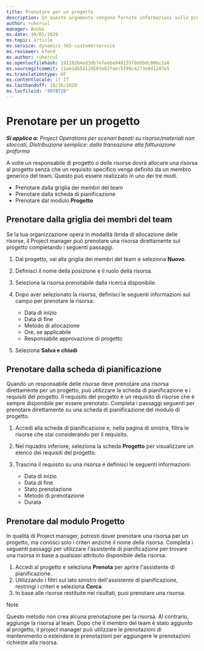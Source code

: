 ```yaml
---
title: Prenotare per un progetto
description: In questo argomento vengono fornite informazioni sulla prenotazione di una risorsa su un progetto.
author: ruhercul
manager: Annbe
ms.date: 10/01/2020
ms.topic: article
ms.service: dynamics-365-customerservice
ms.reviewer: kfend
ms.author: ruhercul
ms.openlocfilehash: 19128264ed3db7efeeba948155f0ddbdc806c2a0
ms.sourcegitcommit: 11a61db54119503e82faec5f99c4273e8d1247e5
ms.translationtype: HT
ms.contentlocale: it-IT
ms.lasthandoff: 10/16/2020
ms.locfileid: "4078728"
---
```

# <a name="book-to-a-project"></a>Prenotare per un progetto

_**Si applica a:** Project Operations per scenari basati su risorse/materiali non stoccati, Distribuzione semplice: dalla transazione alla fatturazione proforma_

A volte un responsabile di progetto o delle risorse dovrà allocare una risorsa al progetto senza che un requisito specifico venga definito da un membro generico del team. Questo può essere realizzato in uno dei tre modi.

- Prenotare dalla griglia dei membri del team
- Prenotare dalla scheda di pianificazione
- Prenotare dal modulo **Progetto**

## <a name="book-from-the-team-member-grid"></a>Prenotare dalla griglia dei membri del team

Se la tua organizzazione opera in modalità ibrida di allocazione delle risorse, il Project manager può prenotare una risorsa direttamente sul progetto completando i seguenti passaggi.

1. Dal progetto, vai alla griglia dei membri del team e seleziona **Nuovo**.
2. Definisci il nome della posizione e il ruolo della risorsa.
3. Seleziona la risorsa prenotabile dalla ricerca disponibile.
4. Dopo aver selezionato la risorsa, definisci le seguenti informazioni sul campo per prenotare la risorsa:

    - Data di inizio
    - Data di fine
    - Metodo di allocazione
    - Ore, se applicabile
    - Responsabile approvazione di progetto

6. Seleziona **Salva e chiudi**

## <a name="book-from-the-schedule-board"></a>Prenotare dalla scheda di pianificazione

Quando un responsabile delle risorse deve prenotare una risorsa direttamente per un progetto, può utilizzare la scheda di pianificazione e i requisiti del progetto. Il requisito del progetto è un requisito di risorse che è sempre disponibile per essere prenotato. Completa i passaggi seguenti per prenotare direttamente su una scheda di pianificazione del modulo di progetto.

1. Accedi alla scheda di pianificazione e, nella pagina di sinistra, filtra le risorse che stai considerando per il requisito.
2. Nel riquadro inferiore, seleziona la scheda **Progetto** per visualizzare un elenco dei requisiti del progetto.
3. Trascina il requisito su una risorsa e definisci le seguenti informazioni:

    - Data di inizio
    - Data di fine
    - Stato prenotazione
    - Metodo di prenotazione
    - Durata

## <a name="book-from-the-project-form"></a>Prenotare dal modulo Progetto

In qualità di Project manager, potresti dover prenotare una risorsa per un progetto, ma conosci solo i criteri anziché il nome della risorsa. Completa i seguenti passaggi per utilizzare l'assistente di pianificazione per trovare una risorsa in base a qualsiasi attributo disponibile della risorsa. 

1. Accedi al progetto e seleziona **Prenota** per aprire l'assistente di pianificazione.
2. Utilizzando i filtri sul lato sinistro dell'assistente di pianificazione, restringi i criteri e seleziona **Cerca**.
3. In base alle risorse restituite nei risultati, puoi prenotare una risorsa.

> [!NOTE]
> Questo metodo non crea alcuna prenotazione per la risorsa. Al contrario, aggiunge la risorsa al team. Dopo che il membro del team è stato aggiunto al progetto, il project manager può utilizzare le prenotazioni di mantenimento o estendere le prenotazioni per aggiungere le prenotazioni richieste alla risorsa.
